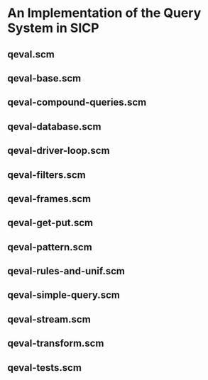 # An Implementation of the Query System in SICP

## qeval.scm

## qeval-base.scm

## qeval-compound-queries.scm

## qeval-database.scm

## qeval-driver-loop.scm

## qeval-filters.scm

## qeval-frames.scm

## qeval-get-put.scm

## qeval-pattern.scm

## qeval-rules-and-unif.scm

## qeval-simple-query.scm

## qeval-stream.scm

## qeval-transform.scm

## qeval-tests.scm
